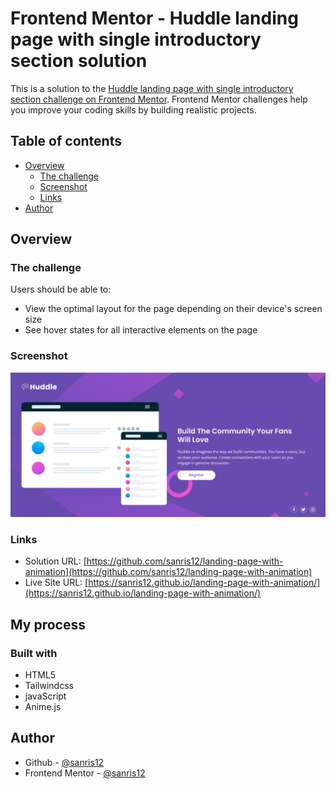 # Frontend Mentor - Huddle landing page with single introductory section solution

This is a solution to the [Huddle landing page with single introductory section challenge on Frontend Mentor](https://www.frontendmentor.io/challenges/huddle-landing-page-with-a-single-introductory-section-B_2Wvxgi0). Frontend Mentor challenges help you improve your coding skills by building realistic projects.

## Table of contents

- [Overview](#overview)
  - [The challenge](#the-challenge)
  - [Screenshot](#screenshot)
  - [Links](#links)
- [Author](#author)



## Overview

### The challenge

Users should be able to:

- View the optimal layout for the page depending on their device's screen size
- See hover states for all interactive elements on the page

### Screenshot

![](./screenshot/sc.png)

### Links

- Solution URL: [https://github.com/sanris12/landing-page-with-animation](https://github.com/sanris12/landing-page-with-animation)
- Live Site URL: [https://sanris12.github.io/landing-page-with-animation/](https://sanris12.github.io/landing-page-with-animation/)

## My process

### Built with

- HTML5
- Tailwindcss
- javaScript
- Anime.js

## Author

- Github - [@sanris12](https://github.com/sanris12)
- Frontend Mentor - [@sanris12](https://www.frontendmentor.io/profile/sanris12)

